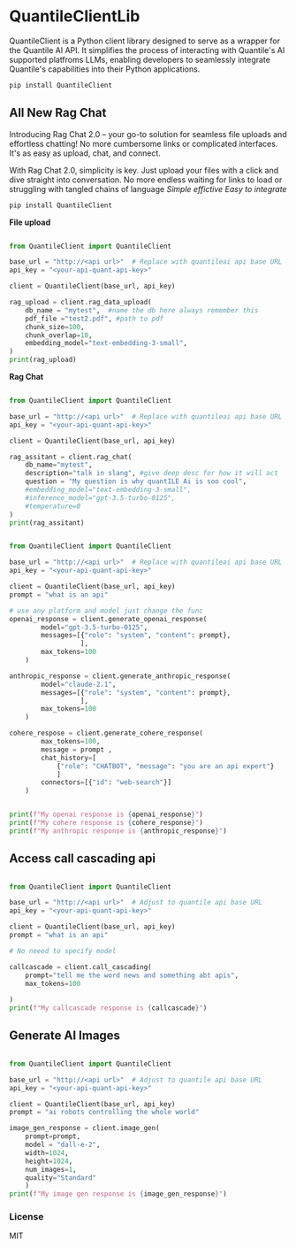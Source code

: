 # QuantileClientLib

QuantileClient is a Python client library designed to serve as a wrapper for the Quantile AI API. It simplifies the process of interacting with Quantile's AI supported platfroms LLMs, enabling developers to seamlessly integrate Quantile's capabilities into their Python applications.


```bash
pip install QuantileClient

```

## All New Rag Chat
Introducing Rag Chat 2.0 – your go-to solution for seamless file uploads and effortless chatting! No more cumbersome links or complicated interfaces. It's as easy as upload, chat, and connect.

With Rag Chat 2.0, simplicity is key. Just upload your files with a click and dive straight into conversation. No more endless waiting for links to load or struggling with tangled chains of language
*Simple*
*effictive*
*Easy to integrate*

```bash
pip install QuantileClient

```
**File upload**

```python

from QuantileClient import QuantileClient

base_url = "http://<api url>"  # Replace with quantileai api base URL
api_key = "<your-api-quant-api-key>"

client = QuantileClient(base_url, api_key)

rag_upload = client.rag_data_upload(
    db_name = "mytest",  #name the db here always remember this
    pdf_file ="test2.pdf", #path to pdf
    chunk_size=100, 
    chunk_overlap=10,
    embedding_model="text-embedding-3-small",
)
print(rag_upload)

```
**Rag Chat**

```python

from QuantileClient import QuantileClient

base_url = "http://<api url>"  # Replace with quantileai api base URL
api_key = "<your-api-quant-api-key>"

client = QuantileClient(base_url, api_key)

rag_assitant = client.rag_chat(
    db_name="mytest",
    description="talk in slang", #give deep desc for how it will act
    question = "My question is why quantILE Ai is soo cool",
    #embedding_model="text-embedding-3-small",
    #inference_model="gpt-3.5-turbo-0125",
    #temperature=0
)
print(rag_assitant)

```


```python

from QuantileClient import QuantileClient

base_url = "http://<api url>"  # Replace with quantileai api base URL
api_key = "<your-api-quant-api-key>"

client = QuantileClient(base_url, api_key)
prompt = "what is an api"

# use any platform and model just change the func
openai_response = client.generate_openai_response(
        model="gpt-3.5-turbo-0125",
        messages=[{"role": "system", "content": prompt},
                  ],
        max_tokens=100
    )

anthropic_response = client.generate_anthropic_response(
        model="claude-2.1",
        messages=[{"role": "system", "content": prompt},
                  ],
        max_tokens=100
    )

cohere_respose = client.generate_cohere_response(
        max_tokens=100,
        message = prompt , 
        chat_history=[
            {"role": "CHATBOT", "message": "you are an api expert"}
            ]
        connectors=[{"id": "web-search"}]
    )


print(f"My openai response is {openai_response}")
print(f"My cohere response is {cohere_response}")
print(f"My anthropic response is {anthropic_response}")


```
## Access call cascading api 

```python

from QuantileClient import QuantileClient

base_url = "http://<api url>"  # Adjust to quantile api base URL
api_key = "<your-api-quant-api-key>"

client = QuantileClient(base_url, api_key)
prompt = "what is an api"

# No neeed to specify model 

callcascade = client.call_cascading(
    prompt="tell me the word news and something abt apis",
    max_tokens=100
    
)
print(f"My callcascade response is {callcascade}")


```

## Generate AI Images 

```python

from QuantileClient import QuantileClient

base_url = "http://<api url>"  # Adjust to quantile api base URL
api_key = "<your-api-quant-api-key>"

client = QuantileClient(base_url, api_key)
prompt = "ai robots controlling the whole world"

image_gen_response = client.image_gen(
    prompt=prompt,
    model = "dall-e-2",
    width=1024,
    height=1024,
    num_images=1,
    quality="Standard"
    )
print(f"My image gen response is {image_gen_response}")

```

### License
MIT
